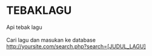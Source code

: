 # TEBAKLAGU
Api tebak lagu <br>
<br>
Cari lagu dan masukan ke database<br>
http://yoursite.com/search.php?search=[JUDUL_LAGU]
